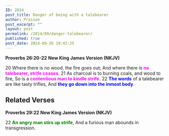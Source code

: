 ```yaml
---
ID: 2024
post_title: Danger of being with a talebearer
author: Praison
post_excerpt: ""
layout: post
permalink: /2014/09/danger-talebearer/
published: true
post_date: 2014-09-26 10:42:25
---
```

<strong>Proverbs 26:20-22</strong>
<strong> New King James Version (NKJV)</strong>

20 Where there is no wood, the fire goes out;
And where there is <span style="color: #ff00ff;"><strong>no talebearer, strife ceases</strong></span>.
21 As charcoal is to burning coals, and wood to fire,
So is a <span style="color: #ff00ff;"><strong>contentious man to kindle strife</strong></span>.
22 <span style="color: #0000ff;"><strong>The words</strong></span> of a talebearer are like tasty trifles,
And <span style="color: #0000ff;"><strong>they go down into the inmost body</strong></span>.
<h2>Related Verses</h2>
<strong>Proverbs 29:22</strong>
<strong> New King James Version (NKJV)</strong>

22 <span style="color: #008000;"><strong>An angry man stirs up strife</strong></span>,
And a furious man abounds in transgression.